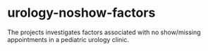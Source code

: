 # urology-noshow-factors
The projects investigates factors associated with no show/missing appointments in a pediatric urology clinic.
